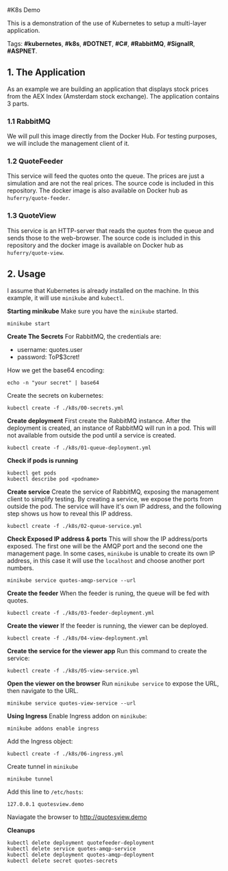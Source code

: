 #K8s Demo

This is a demonstration of the use of Kubernetes to setup a multi-layer application. 

Tags: **#kubernetes**, **#k8s**, **#DOTNET**, **#C#**, **#RabbitMQ**, **#SignalR**, **#ASPNET**.

## 1. The Application
As an example we are building an application that displays stock prices from the AEX Index (Amsterdam stock exchange). The application contains 3 parts.

### 1.1 RabbitMQ
We will pull this image directly from the Docker Hub. For testing purposes, we will include the management client of it.

### 1.2 QuoteFeeder
This service will feed the quotes onto the queue. The prices are just a simulation and are not the real prices. The source code is included in this repository. The docker image is also available on Docker hub as `huferry/quote-feeder`.

### 1.3 QuoteView
This service is an HTTP-server that reads the quotes from the queue and sends those to the web-browser. The source code is included in this repository and the docker image is available on Docker hub as `huferry/quote-view`.

## 2. Usage
I assume that Kubernetes is already installed on the machine. In this example, it will use `minikube` and `kubectl`.

**Starting minikube**
Make sure you have the `minikube` started.
```
minikube start
```

**Create The Secrets**
For RabbitMQ, the credentials are:
- username: quotes.user
- password: ToP$3cret!
  
How we get the base64 encoding:
```
echo -n "your secret" | base64
```
Create the secrets on kubernetes:
```
kubectl create -f ./k8s/00-secrets.yml
```

**Create deployment**
First create the RabbitMQ instance. After the deployment is created, an instance of RabbitMQ will run in a pod. This will not available from outside the pod until a service is created.
```
kubectl create -f ./k8s/01-queue-deployment.yml
```

**Check if pods is running**
```
kubectl get pods
kubectl describe pod <podname>
```

**Create service**
Create the service of RabbitMQ, exposing the management client to simplify testing. By creating a service, we expose the ports from outside the pod. The service will have it's own IP address, and the following step shows us how to reveal this IP address.
```
kubectl create -f ./k8s/02-queue-service.yml
```

**Check Exposed IP address & ports**
This will show the IP address/ports exposed. The first one will be the AMQP port and the second one the management page. In some cases, `minikube` is unable to create its own IP address, in this case it will use the `localhost` and choose another port numbers. 
```
minikube service quotes-amqp-service --url
```

**Create the feeder**
When the feeder is runing, the queue will be fed with quotes.
```
kubectl create -f ./k8s/03-feeder-deployment.yml
```

**Create the viewer**
If the feeder is running, the viewer can be deployed.
```
kubectl create -f ./k8s/04-view-deployment.yml
```

**Create the service for the viewer app**
Run this command to create the service:
```
kubectl create -f ./k8s/05-view-service.yml
```

**Open the viewer on the browser**
Run `minikube service` to expose the URL, then navigate to the URL.
```
minikube service quotes-view-service --url
```

**Using Ingress**
Enable Ingress addon on `minikube`:
```
minikube addons enable ingress
```
Add the Ingress object:
```
kubectl create -f ./k8s/06-ingress.yml
```
Create tunnel in `minikube`
```
minikube tunnel
```
Add this line to `/etc/hosts`:
```
127.0.0.1 quotesview.demo
```
Naviagate the browser to http://quotesview.demo


**Cleanups**
```
kubectl delete deployment quotefeeder-deployment
kubectl delete service quotes-amqp-service
kubectl delete deployment quotes-amqp-deployment
kubectl delete secret quotes-secrets
```


